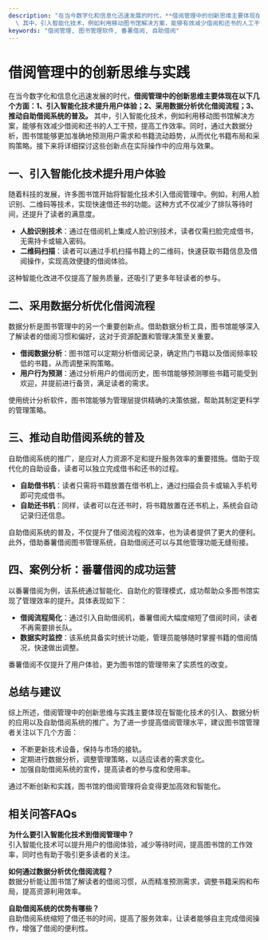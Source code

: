 ```yaml
---
description: "在当今数字化和信息化迅速发展的时代，**借阅管理中的创新思维主要体现在以下几个方面：1、引入智能化技术提升用户体验；2、采用数据分析优化借阅流程；3、推动自助借阅系统的普及。**\
  \ 其中，引入智能化技术，例如利用移动图书馆解决方案，能够有效减少借阅和还书的人工干预，提高工作效率。同时，通过大数据分析，图书馆能够更加准确地预测用户需求和书籍流动趋势，从而优化书籍布局和采购策略。接下来将详细探讨这些创新点在实际操作中的应用与效果。"
keywords: "借阅管理, 图书管理软件, 番薯借阅, 自助借阅"
---
```

# 借阅管理中的创新思维与实践

在当今数字化和信息化迅速发展的时代，**借阅管理中的创新思维主要体现在以下几个方面：1、引入智能化技术提升用户体验；2、采用数据分析优化借阅流程；3、推动自助借阅系统的普及。** 其中，引入智能化技术，例如利用移动图书馆解决方案，能够有效减少借阅和还书的人工干预，提高工作效率。同时，通过大数据分析，图书馆能够更加准确地预测用户需求和书籍流动趋势，从而优化书籍布局和采购策略。接下来将详细探讨这些创新点在实际操作中的应用与效果。

## **一、引入智能化技术提升用户体验**

随着科技的发展，许多图书馆开始将智能化技术引入借阅管理中。例如，利用人脸识别、二维码等技术，实现快速借还书的功能。这种方式不仅减少了排队等待时间，还提升了读者的满意度。

- **人脸识别技术**：通过在借阅机上集成人脸识别技术，读者仅需扫脸完成借书，无需持卡或输入密码。
- **二维码扫描**：读者可以通过手机扫描书籍上的二维码，快速获取书籍信息及借阅操作，实现高效便捷的借阅体验。

这种智能化改进不仅提高了服务质量，还吸引了更多年轻读者的参与。

## **二、采用数据分析优化借阅流程**

数据分析是图书管理中的另一个重要创新点。借助数据分析工具，图书馆能够深入了解读者的借阅习惯和偏好，这对于资源配置和管理决策至关重要。

- **借阅数据分析**：图书馆可以定期分析借阅记录，确定热门书籍以及借阅频率较低的书籍，从而调整采购策略。
- **用户行为预测**：通过分析用户的借阅历史，图书馆能够预测哪些书籍可能受到欢迎，并提前进行备货，满足读者的需求。

使用统计分析软件，图书馆能够为管理层提供精确的决策依据，帮助其制定更科学的管理策略。

## **三、推动自助借阅系统的普及**

自助借阅系统的推广，是应对人力资源不足和提升服务效率的重要措施。借助于现代化的自助设备，读者可以独立完成借书和还书的过程。

- **自助借书机**：读者只需将书籍放置在借书机上，通过扫描会员卡或输入手机号即可完成借书。
- **自助还书机**：同样，读者可以在还书时，将书籍放置在还书机上，系统会自动记录归还信息。

自助借阅系统的普及，不仅提升了借阅流程的效率，也为读者提供了更大的便利。此外，借助番薯借阅图书管理系统，自助借阅还可以与其他管理功能无缝衔接。

## **四、案例分析：番薯借阅的成功运营**

以番薯借阅为例，该系统通过智能化、自助化的管理模式，成功帮助众多图书馆实现了管理效率的提升。具体表现如下：

- **借阅流程简化**：通过引入自助借阅机，番薯借阅大幅度缩短了借阅时间，读者不再需要排长队。
- **数据实时监控**：该系统具备实时统计功能，管理员能够随时掌握书籍的借阅情况，快速做出调整。

番薯借阅不仅提升了用户体验，更为图书馆的管理带来了实质性的改变。

## **总结与建议**

综上所述，借阅管理中的创新思维与实践主要体现在智能化技术的引入、数据分析的应用以及自助借阅系统的推广。为了进一步提高借阅管理水平，建议图书馆管理者关注以下几个方面：

- 不断更新技术设备，保持与市场的接轨。
- 定期进行数据分析，调整管理策略，以适应读者的需求变化。
- 加强自助借阅系统的宣传，提高读者的参与度和使用率。

通过不断创新和实践，图书馆的借阅管理将会变得更加高效和智能化。

## **相关问答FAQs**

**为什么要引入智能化技术到借阅管理中？**  
引入智能化技术可以提升用户的借阅体验，减少等待时间，提高图书馆的工作效率，同时也有助于吸引更多读者的关注。

**如何通过数据分析优化借阅流程？**  
数据分析能让图书馆了解读者的借阅习惯，从而精准预测需求，调整书籍采购和布局，提高资源利用效率。

**自助借阅系统的优势有哪些？**  
自助借阅系统缩短了借还书的时间，提高了服务效率，让读者能够自主完成借阅操作，增强了借阅的便利性。
